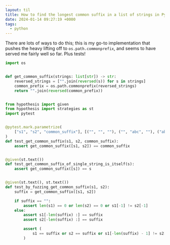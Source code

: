 ```yaml
---
layout: til
title: How to find the longest common suffix in a list of strings in Python
date: 2024-01-14 09:27:19 +0000
tags:
  - python
---
```

There are lots of ways to do this; this is my go-to implementation that pushes the heavy lifting off to `os.path.commonprefix`, and seems to have served me fairly well so far.
Plus tests!

```python
import os


def get_common_suffix(strings: list[str]) -> str:
    reversed_strings = ["".join(reversed(s)) for s in strings]
    common_prefix = os.path.commonprefix(reversed_strings)
    return "".join(reversed(common_prefix))


from hypothesis import given
from hypothesis import strategies as st
import pytest


@pytest.mark.parametrize(
    ["s1", "s2", "common_suffix"], [("", "", ""), ("", "abc", ""), ("abc", "bc", "bc")]
)
def test_get_common_suffix(s1, s2, common_suffix):
    assert get_common_suffix([s1, s2]) == common_suffix


@given(st.text())
def test_get_common_suffix_of_single_string_is_itself(s):
    assert get_common_suffix([s]) == s


@given(st.text(), st.text())
def test_by_fuzzing_get_common_suffix(s1, s2):
    suffix = get_common_suffix([s1, s2])

    if suffix == "":
        assert len(s1) == 0 or len(s2) == 0 or s1[-1] != s2[-1]
    else:
        assert s1[-len(suffix) :] == suffix
        assert s2[-len(suffix) :] == suffix

        assert (
            s1 == suffix or s2 == suffix or s1[-len(suffix) - 1] != s2[-len(suffix) - 1]
        )
```
